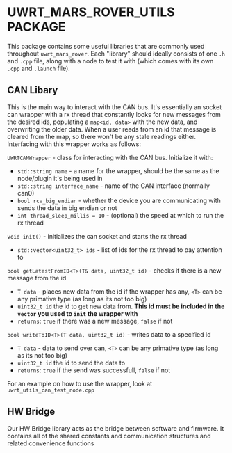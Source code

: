 # UWRT_MARS_ROVER_UTILS PACKAGE

This package contains some useful libraries that are commonly used throughout `uwrt_mars_rover`. Each "library" should ideally consists of one `.h` and `.cpp` file, along with a node to test it with (which comes with its own `.cpp` and `.launch` file).

## CAN Libary

This is the main way to interact with the CAN bus. It's essentially an socket can wrapper with a rx thread that constantly looks for new messages from the desired ids, populating a `map<id, data>` with the new data, and overwriting the older data. When a user reads from an id that message is cleared from the map, so there won't be any stale readings either. Interfacing with this wrapper works as follows:

`UWRTCANWrapper` - class for interacting with the CAN bus. Initialize it with:

- `std::string name` - a name for the wrapper, should be the same as the node/plugin it's being used in
- `std::string interface_name` - name of the CAN interface (normally can0)
- `bool rcv_big_endian` - whether the device you are communicating with sends the data in big endian or not
- `int thread_sleep_millis = 10` - (optional) the speed at which to run the rx thread

`void init()` - initializes the can socket and starts the rx thread

- `std::vector<uint32_t> ids` - list of ids for the rx thread to pay attention to

`bool getLatestFromID<T>(T& data, uint32_t id)` - checks if there is a new message from the id

- `T data` - places new data from the id if the wrapper has any, `<T>` can be any primative type (as long as its not too
  big)
- `uint32_t id` the id to get new data from. __This id must be included in the `vector` you used to `init` the wrapper
  with__
- `returns`: `true` if there was a new message, `false` if not

`bool writeToID<T>(T data, uint32_t id)` - writes data to a specified id

- `T data` - data to send over can, `<T>` can be any primative type (as long as its not too big)
- `uint32_t id` the id to send the data to
- `returns`: `true` if the send was successfull, `false` if not

For an example on how to use the wrapper, look at `uwrt_utils_can_test_node.cpp`

## HW Bridge

Our HW Bridge library acts as the bridge between software and firmware. It contains all of the shared constants and
communication structures and related convenience functions

